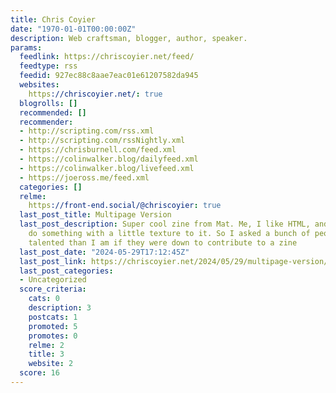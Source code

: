 ```yaml
---
title: Chris Coyier
date: "1970-01-01T00:00:00Z"
description: Web craftsman, blogger, author, speaker.
params:
  feedlink: https://chriscoyier.net/feed/
  feedtype: rss
  feedid: 927ec88c8aae7eac01e61207582da945
  websites:
    https://chriscoyier.net/: true
  blogrolls: []
  recommended: []
  recommender:
  - http://scripting.com/rss.xml
  - http://scripting.com/rssNightly.xml
  - https://chrisburnell.com/feed.xml
  - https://colinwalker.blog/dailyfeed.xml
  - https://colinwalker.blog/livefeed.xml
  - https://joeross.me/feed.xml
  categories: []
  relme:
    https://front-end.social/@chriscoyier: true
  last_post_title: Multipage Version
  last_post_description: Super cool zine from Mat. Me, I like HTML, and I wanted to
    do something with a little texture to it. So I asked a bunch of people way more
    talented than I am if they were down to contribute to a zine
  last_post_date: "2024-05-29T17:12:45Z"
  last_post_link: https://chriscoyier.net/2024/05/29/multipage-version/
  last_post_categories:
  - Uncategorized
  score_criteria:
    cats: 0
    description: 3
    postcats: 1
    promoted: 5
    promotes: 0
    relme: 2
    title: 3
    website: 2
  score: 16
---
```

